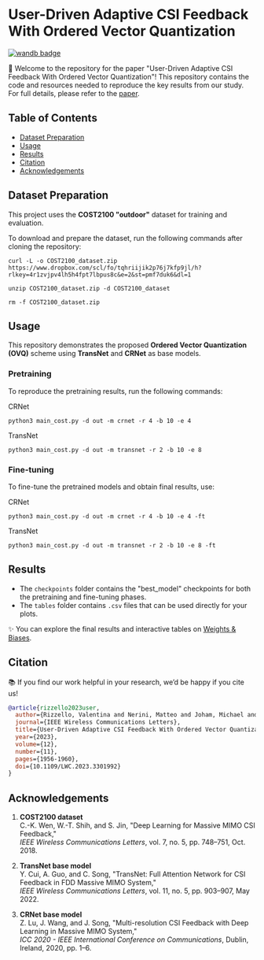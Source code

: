 # User-Driven Adaptive CSI Feedback With Ordered Vector Quantization
[![wandb badge](https://github.com/wandb/assets/blob/main/wandb-github-badge.svg)](https://wandb.ai/valer/csi-feedback-ovq-fine-tune/reports/Adaptive-Channel-Compression-with-Ordered-Vector-Quantization-OVQ---VmlldzoxMzYxMDg2Nw)

🚀 Welcome to the repository for the paper "User-Driven Adaptive CSI Feedback With Ordered Vector Quantization"!  This repository contains the code and resources needed to reproduce the key results from our study. For full details, please refer to the [paper](https://ieeexplore.ieee.org/document/10208156).

## Table of Contents

- [Dataset Preparation](#dataset-preparation)
- [Usage](#usage)
- [Results](#results)
- [Citation](#citation)
- [Acknowledgements](#acknowledgements)

## Dataset Preparation
This project uses the **COST2100 "outdoor"** dataset for training and evaluation.

To download and prepare the dataset, run the following commands after cloning the repository:

```
curl -L -o COST2100_dataset.zip https://www.dropbox.com/scl/fo/tqhriijik2p76j7kfp9jl/h?rlkey=4r1zvjpv4lh5h4fpt7lbpus8c&e=2&st=pmf7duk6&dl=1
```

```
unzip COST2100_dataset.zip -d COST2100_dataset
```

```
rm -f COST2100_dataset.zip
```

## Usage

This repository demonstrates the proposed **Ordered Vector Quantization (OVQ)** scheme using **TransNet** and **CRNet** as base models.

### Pretraining

To reproduce the pretraining results, run the following commands:

CRNet

```
python3 main_cost.py -d out -m crnet -r 4 -b 10 -e 4
```

TransNet

```
python3 main_cost.py -d out -m transnet -r 2 -b 10 -e 8
```

### Fine-tuning
To fine-tune the pretrained models and obtain final results, use:

CRNet
```
python3 main_cost.py -d out -m crnet -r 4 -b 10 -e 4 -ft
```

TransNet
```
python3 main_cost.py -d out -m transnet -r 2 -b 10 -e 8 -ft
```

## Results

- The `checkpoints` folder contains the "best_model" checkpoints for both the pretraining and fine-tuning phases.
- The `tables` folder contains `.csv` files that can be used directly for your plots.

✨ You can explore the final results and interactive tables on [Weights & Biases](https://wandb.ai/valer/csi-feedback-ovq-fine-tune/reports/Adaptive-Channel-Compression-with-Ordered-Vector-Quantization-OVQ---VmlldzoxMzYxMDg2Nw).

## Citation
📚 If you find our work helpful in your research, we’d be happy if you cite us!

```bibtex
@article{rizzello2023user,
  author={Rizzello, Valentina and Nerini, Matteo and Joham, Michael and Clerckx, Bruno and Utschick, Wolfgang},
  journal={IEEE Wireless Communications Letters}, 
  title={User-Driven Adaptive CSI Feedback With Ordered Vector Quantization}, 
  year={2023},
  volume={12},
  number={11},
  pages={1956-1960},
  doi={10.1109/LWC.2023.3301992}
}
```

## Acknowledgements

1. **COST2100 dataset**  
   C.-K. Wen, W.-T. Shih, and S. Jin, "Deep Learning for Massive MIMO CSI Feedback,"  
   *IEEE Wireless Communications Letters*, vol. 7, no. 5, pp. 748–751, Oct. 2018.

2. **TransNet base model**  
   Y. Cui, A. Guo, and C. Song, "TransNet: Full Attention Network for CSI Feedback in FDD Massive MIMO System,"  
   *IEEE Wireless Communications Letters*, vol. 11, no. 5, pp. 903–907, May 2022.

3. **CRNet base model**  
   Z. Lu, J. Wang, and J. Song, "Multi-resolution CSI Feedback with Deep Learning in Massive MIMO System,"  
   *ICC 2020 - IEEE International Conference on Communications*, Dublin, Ireland, 2020, pp. 1–6.

